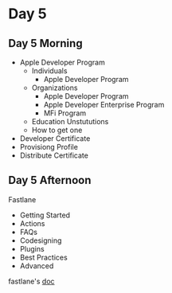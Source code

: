 # Day 5

## Day 5 Morning

- Apple Developer Program
  - Individuals
    - Apple Developer Program
  - Organizations
    - Apple Developer Program
    - Apple Developer Enterprise Program
    - MFi Program
  - Education Unstututions
  - How to get one
- Developer Certificate
- Provisiong Profile
- Distribute Certificate

## Day 5 Afternoon

Fastlane

- Getting Started
- Actions
- FAQs
- Codesigning
- Plugins
- Best Practices
- Advanced

fastlane's [doc](https://docs.fastlane.tools)